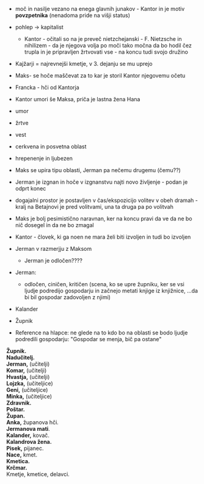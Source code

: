 - moč in nasilje vezano na enega glavnih junakov - Kantor in je motiv **povzpetnika** (nenadoma  pride na višji status)
- pohlep $\rightarrow$ kapitalist
	- Kantor - očitali so na je preveč nietzchejanski - F. Nietzsche in nihilizem - da je njegova volja po moči tako močna da bo hodil čez trupla in je pripravljen žrtvovati vse - na koncu tudi svojo družino
- Kajžarji = najrevnejši kmetje, v 3. dejanju se mu uprejo
- Maks- se hoče maščevat za to kar je storil Kantor njegovemu očetu
- Francka - hči od Kantorja
- Kantor umori še Maksa, priča je lastna žena Hana
- umor
- žrtve
- vest
- cerkvena in posvetna oblast
- hrepenenje in ljubezen
- Maks se upira tipu oblasti, Jerman pa nečemu drugemu (čemu??) 
- Jerman je izgnan in hoče v izgnanstvu najti novo življenje - podan je odprt konec 
- dogajalni prostor je postavljen v čas/ekspozicijo volitev v obeh dramah - kralj na Betajnovi je pred volitvami, una ta druga pa po volitvah
- Maks je bolj pesimistično naravnan, ker na koncu pravi da ve da ne bo nič dosegel in da ne bo zmagal 
- Kantor - človek, ki ga noen ne mara želi biti izvoljen in tudi bo izvoljen
- Jerman v razmerjju z Maksom
	- Jerman je odločen????

  
- Jerman:
	- odločen, ciničen, kritičen (scena, ko se upre župniku, ker se vsi ljudje podredijo gospodarju in začnejo metati knjige iz knjižnice, ...da bi bil gospodar zadovoljen z njimi)
- Kalander
- Župnik

- Reference na hlapce: ne glede na to kdo bo na oblasti se bodo ljudje podredili gospodarju: "Gospodar se menja, bič pa ostane"


**Župnik.**  
**Nadučitelj.**  
**Jerman,** (učitelji)  
**Komar,** (učitelji)  
**Hvastja,** (učitelji)  
**Lojzka,** (učiteljice)  
**Geni,** (učiteljice)  
**Minka,** (učiteljice)  
**Zdravnik.**  
**Poštar.**  
**Župan.**  
**Anka,** županova hči.  
**Jermanova mati**.  
**Kalander,** kovač.  
**Kalandrova žena.**  
**Pisek,** pijanec.  
**Nace,** kmet.  
**Kmetica.**  
**Krčmar.**  
Kmetje, kmetice, delavci.